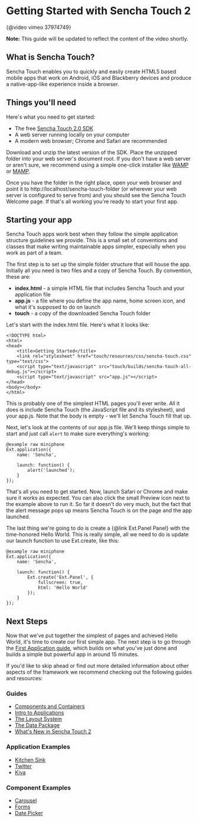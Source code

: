 # Getting Started with Sencha Touch 2

{@video vimeo 37974749}

**Note:** This guide will be updated to reflect the content of the video shortly.

## What is Sencha Touch?

Sencha Touch enables you to quickly and easily create HTML5 based mobile apps that work on Android, iOS and Blackberry devices and produce a native-app-like experience inside a browser.

## Things you'll need

Here's what you need to get started:

 - The free [Sencha Touch 2.0 SDK](http://www.sencha.com/products/touch/download/)
 - A web server running locally on your computer
 - A modern web browser; Chrome and Safari are recommended

Download and unzip the latest version of the SDK. Place the unzipped folder into your web server's document root. If you don't have a web server or aren't sure, we recommend using a simple one-click installer like [WAMP](http://www.wampserver.com/en/) or [MAMP](http://www.mamp.info/en/index.html).

Once you have the folder in the right place, open your web browser and point it to http://localhost/sencha-touch-folder (or wherever your web server is configured to serve from) and you should see the Sencha Touch Welcome page. If that's all working you're ready to start your first app.

## Starting your app

Sencha Touch apps work best when they follow the simple application structure guidelines we provide. This is a small set of conventions and classes that make writing maintainable apps simpler, especially when you work as part of a team.

The first step is to set up the simple folder structure that will house the app. Initially all you need is two files and a copy of Sencha Touch. By convention, these are:

* **index.html** - a simple HTML file that includes Sencha Touch and your application file
* **app.js** - a file where you define the app name, home screen icon, and what it's supposed to do on launch
* **touch** - a copy of the downloaded Sencha Touch folder

Let's start with the index.html file. Here's what it looks like:

    <!DOCTYPE html>
    <html>
    <head>
        <title>Getting Started</title>
        <link rel="stylesheet" href="touch/resources/css/sencha-touch.css" type="text/css">
        <script type="text/javascript" src="touch/builds/sencha-touch-all-debug.js"></script>
        <script type="text/javascript" src="app.js"></script>
    </head>
    <body></body>
    </html>

This is probably one of the simplest HTML pages you'll ever write. All it does is include Sencha Touch (the JavaScript file and its stylesheet), and your app.js. Note that the body is empty - we'll let Sencha Touch fill that up.

Next, let's look at the contents of our app.js file. We'll keep things simple to start and just call `alert` to make sure everything's working:

    @example raw miniphone
    Ext.application({
        name: 'Sencha',

        launch: function() {
            alert('launched');
        }
    });

That's all you need to get started. Now, launch Safari or Chrome and make sure it works as expected. You can also click the small Preview icon next to the example above to run it. So far it doesn't do very much, but the fact that the alert message pops up means Sencha Touch is on the page and the app launched.

The last thing we're going to do is create a {@link Ext.Panel Panel} with the time-honored Hello World. This is really simple, all we need to do is update our launch function to use Ext.create, like this:

    @example raw miniphone
    Ext.application({
        name: 'Sencha',

        launch: function() {
            Ext.create('Ext.Panel', {
                fullscreen: true,
                html: 'Hello World'
            });
        }
    });

## Next Steps

Now that we've put together the simplest of pages and achieved Hello World, it's time to create our first simple app. The next step is to go through the <a href="#!/guide/first_app">First Application guide</a>, which builds on what you've just done and builds a simple but powerful app in around 15 minutes.

If you'd like to skip ahead or find out more detailed information about other aspects of the framework we recommend checking out the following guides and resources:

### Guides

* [Components and Containers](#!/guide/components)
* [Intro to Applications](#!/guide/apps_intro)
* [The Layout System](#!/guide/layouts)
* [The Data Package](#!/guide/data)
* [What's New in Sencha Touch 2](#!/guide/whats_new)

### Application Examples

* [Kitchen Sink](#!/example/kitchen-sink)
* [Twitter](#!/example/twitter)
* [Kiva](#!/example/kiva)

### Component Examples

* [Carousel](#!/example/carousel)
* [Forms](#!/example/forms)
* [Date Picker](#!/example/pickers)
